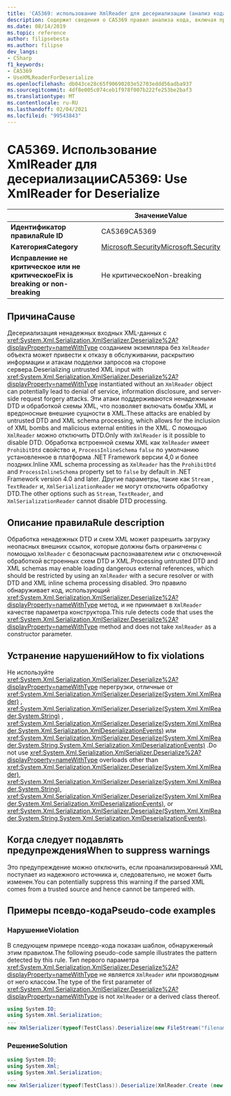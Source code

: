 ```yaml
---
title: 'CA5369: использование XmlReader для десериализации (анализ кода)'
description: Содержит сведения о CA5369 правил анализа кода, включая причины, способы устранения нарушений и время их подавления.
ms.date: 08/14/2019
ms.topic: reference
author: filipsebesta
ms.author: filipse
dev_langs:
- CSharp
f1_keywords:
- CA5369
- UseXMLReaderForDeserialize
ms.openlocfilehash: db043ce28c65f90690203e52703eddd56adba937
ms.sourcegitcommit: 4df8e005c074ceb1f978f007b222fe253be2baf3
ms.translationtype: MT
ms.contentlocale: ru-RU
ms.lasthandoff: 02/04/2021
ms.locfileid: "99543843"
---
```

# <a name="ca5369-use-xmlreader-for-deserialize"></a><span data-ttu-id="7a563-103">CA5369. Использование XmlReader для десериализации</span><span class="sxs-lookup"><span data-stu-id="7a563-103">CA5369: Use XmlReader for Deserialize</span></span>

| | <span data-ttu-id="7a563-104">Значение</span><span class="sxs-lookup"><span data-stu-id="7a563-104">Value</span></span> |
|-|-|
| <span data-ttu-id="7a563-105">**Идентификатор правила**</span><span class="sxs-lookup"><span data-stu-id="7a563-105">**Rule ID**</span></span> |<span data-ttu-id="7a563-106">CA5369</span><span class="sxs-lookup"><span data-stu-id="7a563-106">CA5369</span></span>|
| <span data-ttu-id="7a563-107">**Категория**</span><span class="sxs-lookup"><span data-stu-id="7a563-107">**Category**</span></span> |[<span data-ttu-id="7a563-108">Microsoft.Security</span><span class="sxs-lookup"><span data-stu-id="7a563-108">Microsoft.Security</span></span>](security-warnings.md)|
| <span data-ttu-id="7a563-109">**Исправление не критическое или не критическое**</span><span class="sxs-lookup"><span data-stu-id="7a563-109">**Fix is breaking or non-breaking**</span></span> |<span data-ttu-id="7a563-110">Не критическое</span><span class="sxs-lookup"><span data-stu-id="7a563-110">Non-breaking</span></span>|

## <a name="cause"></a><span data-ttu-id="7a563-111">Причина</span><span class="sxs-lookup"><span data-stu-id="7a563-111">Cause</span></span>

<span data-ttu-id="7a563-112">Десериализация ненадежных входных XML-данных с <xref:System.Xml.Serialization.XmlSerializer.Deserialize%2A?displayProperty=nameWithType> созданием экземпляра без `XmlReader` объекта может привести к отказу в обслуживании, раскрытию информации и атакам подделки запросов на стороне сервера.</span><span class="sxs-lookup"><span data-stu-id="7a563-112">Deserializing untrusted XML input with <xref:System.Xml.Serialization.XmlSerializer.Deserialize%2A?displayProperty=nameWithType> instantiated without an `XmlReader` object can potentially lead to denial of service, information disclosure, and server-side request forgery attacks.</span></span> <span data-ttu-id="7a563-113">Эти атаки поддерживаются ненадежными DTD и обработкой схемы XML, что позволяет включать бомбы XML и вредоносные внешние сущности в XML.</span><span class="sxs-lookup"><span data-stu-id="7a563-113">These attacks are enabled by untrusted DTD and XML schema processing, which allows for the inclusion of XML bombs and malicious external entities in the XML.</span></span> <span data-ttu-id="7a563-114">С помощью `XmlReader` можно отключить DTD.</span><span class="sxs-lookup"><span data-stu-id="7a563-114">Only with `XmlReader` is it possible to disable DTD.</span></span> <span data-ttu-id="7a563-115">Обработка встроенной схемы XML как `XmlReader` имеет `ProhibitDtd` свойство и, `ProcessInlineSchema` `false` по умолчанию установленное в платформа .NET Framework версии 4,0 и более поздних.</span><span class="sxs-lookup"><span data-stu-id="7a563-115">Inline XML schema processing as `XmlReader` has the `ProhibitDtd` and `ProcessInlineSchema` property set to `false` by default in .NET Framework version 4.0 and later.</span></span> <span data-ttu-id="7a563-116">Другие параметры, такие как `Stream` , `TextReader` и, `XmlSerializationReader` не могут отключить обработку DTD.</span><span class="sxs-lookup"><span data-stu-id="7a563-116">The other options such as `Stream`, `TextReader`, and `XmlSerializationReader` cannot disable DTD processing.</span></span>

## <a name="rule-description"></a><span data-ttu-id="7a563-117">Описание правила</span><span class="sxs-lookup"><span data-stu-id="7a563-117">Rule description</span></span>

<span data-ttu-id="7a563-118">Обработка ненадежных DTD и схем XML может разрешить загрузку неопасных внешних ссылок, которые должны быть ограничены с помощью `XmlReader` с безопасным распознавателем или с отключенной обработкой встроенных схем DTD и XML.</span><span class="sxs-lookup"><span data-stu-id="7a563-118">Processing untrusted DTD and XML schemas may enable loading dangerous external references, which should be restricted by using an `XmlReader` with a secure resolver or with DTD and XML inline schema processing disabled.</span></span> <span data-ttu-id="7a563-119">Это правило обнаруживает код, использующий <xref:System.Xml.Serialization.XmlSerializer.Deserialize%2A?displayProperty=nameWithType> метод, и не принимает в `XmlReader` качестве параметра конструктора.</span><span class="sxs-lookup"><span data-stu-id="7a563-119">This rule detects code that uses the <xref:System.Xml.Serialization.XmlSerializer.Deserialize%2A?displayProperty=nameWithType> method and does not take `XmlReader` as a constructor parameter.</span></span>

## <a name="how-to-fix-violations"></a><span data-ttu-id="7a563-120">Устранение нарушений</span><span class="sxs-lookup"><span data-stu-id="7a563-120">How to fix violations</span></span>

<span data-ttu-id="7a563-121">Не используйте <xref:System.Xml.Serialization.XmlSerializer.Deserialize%2A?displayProperty=nameWithType> перегрузки, отличные от <xref:System.Xml.Serialization.XmlSerializer.Deserialize(System.Xml.XmlReader)> , <xref:System.Xml.Serialization.XmlSerializer.Deserialize(System.Xml.XmlReader,System.String)> , <xref:System.Xml.Serialization.XmlSerializer.Deserialize(System.Xml.XmlReader,System.Xml.Serialization.XmlDeserializationEvents)> или <xref:System.Xml.Serialization.XmlSerializer.Deserialize(System.Xml.XmlReader,System.String,System.Xml.Serialization.XmlDeserializationEvents)> .</span><span class="sxs-lookup"><span data-stu-id="7a563-121">Do not use <xref:System.Xml.Serialization.XmlSerializer.Deserialize%2A?displayProperty=nameWithType> overloads other than <xref:System.Xml.Serialization.XmlSerializer.Deserialize(System.Xml.XmlReader)>, <xref:System.Xml.Serialization.XmlSerializer.Deserialize(System.Xml.XmlReader,System.String)>, <xref:System.Xml.Serialization.XmlSerializer.Deserialize(System.Xml.XmlReader,System.Xml.Serialization.XmlDeserializationEvents)>, or <xref:System.Xml.Serialization.XmlSerializer.Deserialize(System.Xml.XmlReader,System.String,System.Xml.Serialization.XmlDeserializationEvents)>.</span></span>

## <a name="when-to-suppress-warnings"></a><span data-ttu-id="7a563-122">Когда следует подавлять предупреждения</span><span class="sxs-lookup"><span data-stu-id="7a563-122">When to suppress warnings</span></span>

<span data-ttu-id="7a563-123">Это предупреждение можно отключить, если проанализированный XML поступает из надежного источника и, следовательно, не может быть изменен.</span><span class="sxs-lookup"><span data-stu-id="7a563-123">You can potentially suppress this warning if the parsed XML comes from a trusted source and hence cannot be tampered with.</span></span>

## <a name="pseudo-code-examples"></a><span data-ttu-id="7a563-124">Примеры псевдо-кода</span><span class="sxs-lookup"><span data-stu-id="7a563-124">Pseudo-code examples</span></span>

### <a name="violation"></a><span data-ttu-id="7a563-125">Нарушение</span><span class="sxs-lookup"><span data-stu-id="7a563-125">Violation</span></span>

<span data-ttu-id="7a563-126">В следующем примере псевдо-кода показан шаблон, обнаруженный этим правилом.</span><span class="sxs-lookup"><span data-stu-id="7a563-126">The following pseudo-code sample illustrates the pattern detected by this rule.</span></span>
<span data-ttu-id="7a563-127">Тип первого параметра <xref:System.Xml.Serialization.XmlSerializer.Deserialize%2A?displayProperty=nameWithType> не является `XmlReader` или производным от него классом.</span><span class="sxs-lookup"><span data-stu-id="7a563-127">The type of the first parameter of <xref:System.Xml.Serialization.XmlSerializer.Deserialize%2A?displayProperty=nameWithType> is not `XmlReader` or a derived class thereof.</span></span>

```csharp
using System.IO;
using System.Xml.Serialization;
...
new XmlSerializer(typeof(TestClass).Deserialize(new FileStream("filename", FileMode.Open));
```

### <a name="solution"></a><span data-ttu-id="7a563-128">Решение</span><span class="sxs-lookup"><span data-stu-id="7a563-128">Solution</span></span>

```csharp
using System.IO;
using System.Xml;
using System.Xml.Serialization;
...
new XmlSerializer(typeof(TestClass)).Deserialize(XmlReader.Create (new FileStream("filename", FileMode.Open)));
```

